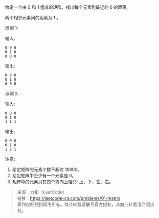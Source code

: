 给定一个由 0 和 1 组成的矩阵，找出每个元素到最近的 0 的距离。

两个相邻元素间的距离为 1 。

示例 1:

输入:
```
0 0 0
0 1 0
0 0 0
```

输出:
```
0 0 0
0 1 0
0 0 0
```

示例 2:

输入:
```
0 0 0
0 1 0
1 1 1
```

输出:
```
0 0 0
0 1 0
1 2 1
```

注意:
1. 给定矩阵的元素个数不超过 10000。
2. 给定矩阵中至少有一个元素是 0。
3. 矩阵中的元素只在四个方向上相邻: 上、下、左、右。

> 来源：力扣（LeetCode）  
> 链接：https://leetcode-cn.com/problems/01-matrix  
> 著作权归领扣网络所有。商业转载请联系官方授权，非商业转载请注明出处。  